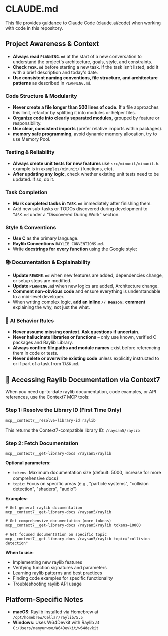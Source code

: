 # CLAUDE.md

This file provides guidance to Claude Code (claude.ai/code) when working with code in this repository.

## Project Awareness & Context
- **Always read `PLANNING.md`** at the start of a new conversation to understand the project's architecture, goals, style, and constraints.
- **Check `TASK.md`** before starting a new task. If the task isn’t listed, add it with a brief description and today's date.
- **Use consistent naming conventions, file structure, and architecture patterns** as described in `PLANNING.md`.


### Code Structure & Modularity
- **Never create a file longer than 500 lines of code.** If a file approaches this limit, refactor by splitting it into modules or helper files.
- **Organize code into clearly separated modules**, grouped by feature or responsibility.
- **Use clear, consistent imports** (prefer relative imports within packages).
- **memory safe programming**, avoid dynamic memory allocation, try to use Memory Pool.

### Testing & Reliability
- **Always create unit tests for new features** use `src/minunit/minunit.h`. example is in  `examples/minunit/` (functions, etc).
- **After updating any logic**, check whether existing unit tests need to be updated. If so, do it.

### Task Completion
- **Mark completed tasks in `TASK.md`** immediately after finishing them.
- Add new sub-tasks or TODOs discovered during development to `TASK.md` under a “Discovered During Work” section.

### Style & Conventions
- **Use C** as the primary language.
- **Raylib Conventions** `RAYLIB_CONVENTIONS.md`.
- Write **docstrings for every function** using the Google style:

### 📚 Documentation & Explainability
- **Update `README.md`** when new features are added, dependencies change, or setup steps are modified.
- **Update `PLANNING.md`** when new logics are added, Architecture change. 
- **Comment non-obvious code** and ensure everything is understandable to a mid-level developer.
- When writing complex logic, **add an inline `// Reason:` comment** explaining the why, not just the what.

### 🧠 AI Behavior Rules
- **Never assume missing context. Ask questions if uncertain.**
- **Never hallucinate libraries or functions** – only use known, verified C packages and Raylib Library.
- **Always confirm file paths and module names** exist before referencing them in code or tests.
- **Never delete or overwrite existing code** unless explicitly instructed to or if part of a task from `TASK.md`.

## 📖 Accessing Raylib Documentation via Context7

When you need up-to-date raylib documentation, code examples, or API references, use the Context7 MCP tools:

### Step 1: Resolve the Library ID (First Time Only)
```
mcp__context7__resolve-library-id raylib
```
This returns the Context7-compatible library ID: `/raysan5/raylib`

### Step 2: Fetch Documentation
```
mcp__context7__get-library-docs /raysan5/raylib
```

**Optional parameters:**
- `tokens`: Maximum documentation size (default: 5000, increase for more comprehensive docs)
- `topic`: Focus on specific areas (e.g., "particle systems", "collision detection", "shaders", "audio")

**Examples:**
```
# Get general raylib documentation
mcp__context7__get-library-docs /raysan5/raylib

# Get comprehensive documentation (more tokens)
mcp__context7__get-library-docs /raysan5/raylib tokens=10000

# Get focused documentation on specific topic
mcp__context7__get-library-docs /raysan5/raylib topic="collision detection"
```

**When to use:**
- Implementing new raylib features
- Verifying function signatures and parameters
- Learning raylib patterns and best practices
- Finding code examples for specific functionality
- Troubleshooting raylib API usage

## Platform-Specific Notes
- **macOS**: Raylib installed via Homebrew at `/opt/homebrew/Cellar/raylib/5.5`
- **Windows**: Uses W64Devkit with Raylib at `C:/Users/namyunwoo/W64Devkit/w64devkit`

